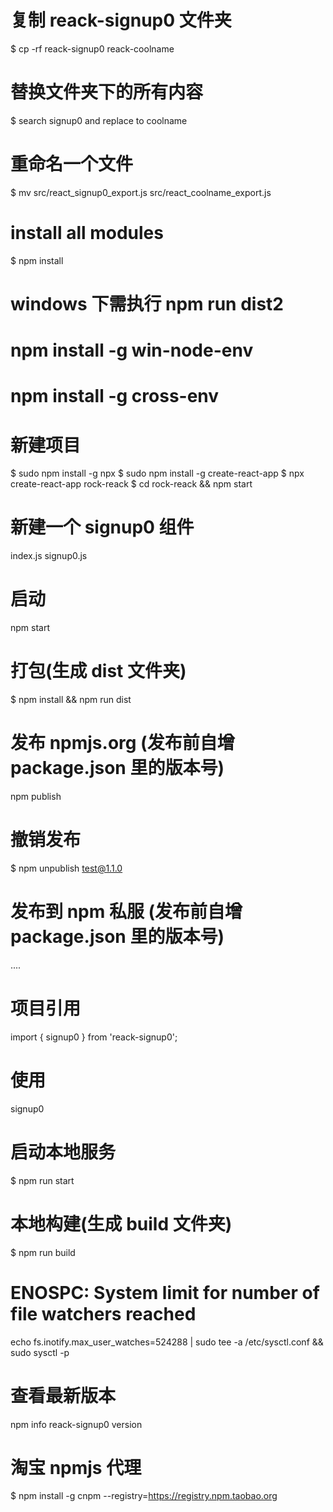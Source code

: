 # 复制 reack-signup0 文件夹
$ cp -rf reack-signup0 reack-coolname

# 替换文件夹下的所有内容
$ search signup0 and replace to coolname

# 重命名一个文件
$ mv src/react_signup0_export.js src/react_coolname_export.js 

# install all modules
$ npm install


# windows 下需执行 npm run dist2
# npm install -g win-node-env
# npm install -g cross-env

# 新建项目
$ sudo npm install -g npx
$ sudo npm install -g create-react-app
$ npx create-react-app rock-reack
$ cd rock-reack && npm start 

# 新建一个 signup0 组件
index.js signup0.js

# 启动
npm start

# 打包(生成 dist 文件夹)
$ npm install && npm run dist

# 发布 npmjs.org (发布前自增 package.json 里的版本号)
npm publish

# 撤销发布
$ npm unpublish test@1.1.0

# 发布到 npm 私服 (发布前自增 package.json 里的版本号)
....

# 项目引用 
import { signup0 } from 'reack-signup0';

# 使用
<signup0>signup0</signup0>

# 启动本地服务
$ npm run start

# 本地构建(生成 build 文件夹)
$ npm run build

# ENOSPC: System limit for number of file watchers reached
echo fs.inotify.max_user_watches=524288 | sudo tee -a /etc/sysctl.conf && sudo sysctl -p

# 查看最新版本
npm info reack-signup0 version

# 淘宝 npmjs 代理
$ npm install -g cnpm --registry=https://registry.npm.taobao.org

